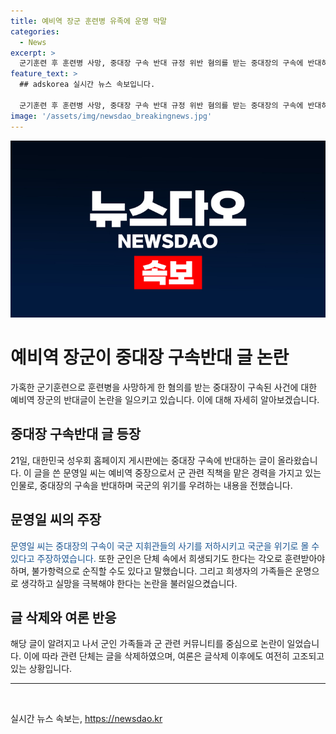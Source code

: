 ```yaml
---
title: 예비역 장군 훈련병 유족에 운명 막말
categories:
  - News
excerpt: >
  군기훈련 후 훈련병 사망, 중대장 구속 반대 규정 위반 혐의를 받는 중대장의 구속에 반대하는 예비역 장군의 운명이라 생각하라 글이 논란. 성우회 홈페이지에 올린 글은 지휘관들의 사기에 영향을 끼칠 것이라 주장하며 운명론적 주장과 함께 훈련병 유족들을 위한 엉뚱한 조언 논란 초래. 군인과 가족들 강한 비난과 용서 불가 의견. 해당 글 삭제로 논란 진정시도.
feature_text: >
  ## adskorea 실시간 뉴스 속보입니다.

  군기훈련 후 훈련병 사망, 중대장 구속 반대 규정 위반 혐의를 받는 중대장의 구속에 반대하는 예비역 장군의 운명이라 생각하라 글이 논란. 성우회 홈페이지에 올린 글은 지휘관들의 사기에 영향을 끼칠 것이라 주장하며 운명론적 주장과 함께 훈련병 유족들을 위한 엉뚱한 조언 논란 초래. 군인과 가족들 강한 비난과 용서 불가 의견. 해당 글 삭제로 논란 진정시도.
image: '/assets/img/newsdao_breakingnews.jpg'
---
```


<p><img src="/assets/img/newsdao_breakingnews.jpg" alt="adskorea 속보" /></p>

<h1>예비역 장군이 중대장 구속반대 글 논란</h1>

<p data-ke-size="size16">가혹한 군기훈련으로 훈련병을 사망하게 한 혐의를 받는 중대장이 구속된 사건에 대한 예비역 장군의 반대글이 논란을 일으키고 있습니다. 이에 대해 자세히 알아보겠습니다.</p>

<h2>중대장 구속반대 글 등장</h2>

<p>21일, 대한민국 성우회 홈페이지 게시판에는 중대장 구속에 반대하는 글이 올라왔습니다. 이 글을 쓴 문영일 씨는 예비역 중장으로서 군 관련 직책을 맡은 경력을 가지고 있는 인물로, 중대장의 구속을 반대하며 국군의 위기를 우려하는 내용을 전했습니다.</p>

<h2>문영일 씨의 주장</h2>

<p><span style="color: #1a5490;">문영일 씨는 중대장의 구속이 국군 지휘관들의 사기를 저하시키고 국군을 위기로 몰 수 있다고 주장하였습니다.</span> 또한 군인은 단체 속에서 희생되기도 한다는 각오로 훈련받아야 하며, 불가항력으로 순직할 수도 있다고 말했습니다. 그리고 희생자의 가족들은 운명으로 생각하고 실망을 극복해야 한다는 논란을 불러일으켰습니다.</p>

<h2>글 삭제와 여론 반응</h2>

<p>해당 글이 알려지고 나서 군인 가족들과 군 관련 커뮤니티를 중심으로 논란이 일었습니다. 이에 따라 관련 단체는 글을 삭제하였으며, 여론은 글삭제 이후에도 여전히 고조되고 있는 상황입니다.</p>
<hr>

<p data-ke-size="size16">&nbsp;</p>
실시간 뉴스 속보는, <a href="https://newsdao.kr" rel="dofollow">https://newsdao.kr</a>


